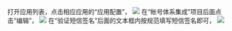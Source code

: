 打开应用列表，点击相应应用的“应用配置”，
![](http://imgcache.tce.fsphere.cn/static/mccdn.qcloud.com/static/img/ead92610497b2fc10a9499ba8c6e5fa6/image.png)
在“帐号体系集成”项目后面点击“编辑”，
![](http://imgcache.tce.fsphere.cn/static/mccdn.qcloud.com/static/img/65244a1863feae0724f3c3df5c671abb/image.png)
在“验证短信签名”后面的文本框内按规范填写短信签名即可，
![](http://imgcache.tce.fsphere.cn/static/mccdn.qcloud.com/static/img/54bfb9ec2424c18fa0cdfd20b8c283a5/image.png)
